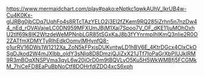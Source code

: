 https://www.mermaidchart.com/play#pako:eNptkc1qwkAUhV_lkrUB4w-Cu4K0Kx-gIJRBg0jbCDq7UqhFo4s8RTcTAzYELO2j3El2fZKem9RQ285iZrhn5n7nzDw44_nEd_rOVAVajwLC0DN959MFXUmJBjM1Xaj7Spoo7V_OF_dKE11juMOhOxhU2tIf69k8IK2WtzdeWeMPNnbLGR85tSGxKaJ8b3fYYnrmpIhIKmQ3nIie2R0O2ZATfmXDMYTyRlhEdkOomvIMHynfQ8-o1urRV16DWs1W1212Xa_ZoN5kFPxjsDUKvntwLD1hBV6E_4KtrDGcx4ClxCkOSgDJkod2W4mJXIbb_oldY3sNIq8D8DmzjQJiZxX21JTf7IoPaGrXbPIUJkIRM9R3mBOqXNSPVma3qyL6w20jOrD0m9tBQVLyO5Ku5H5WkWMBfj5FCGMkM_7hiCeFD8EaPuBbNoCtf8DOHrfdlZDO4xcS6xph

